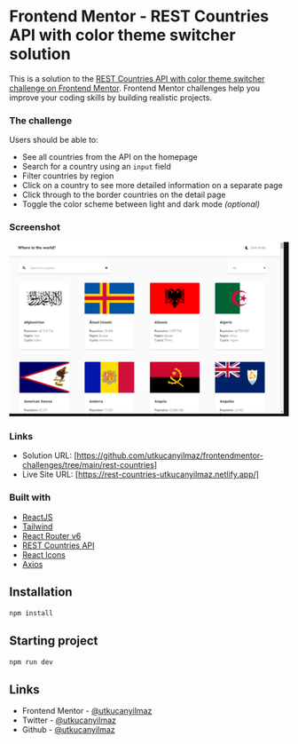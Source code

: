 # Frontend Mentor - REST Countries API with color theme switcher solution

This is a solution to the [REST Countries API with color theme switcher challenge on Frontend Mentor](https://www.frontendmentor.io/challenges/rest-countries-api-with-color-theme-switcher-5cacc469fec04111f7b848ca). Frontend Mentor challenges help you improve your coding skills by building realistic projects.

### The challenge

Users should be able to:

- See all countries from the API on the homepage
- Search for a country using an `input` field
- Filter countries by region
- Click on a country to see more detailed information on a separate page
- Click through to the border countries on the detail page
- Toggle the color scheme between light and dark mode _(optional)_

### Screenshot

![](./screenshot.png)

### Links

- Solution URL: [https://github.com/utkucanyilmaz/frontendmentor-challenges/tree/main/rest-countries]
- Live Site URL: [https://rest-countries-utkucanyilmaz.netlify.app/]

### Built with

- [ReactJS](https://reactjs.org/)
- [Tailwind](https://tailwindcss.com/)
- [React Router v6](https://reactrouter.com/en/main)
- [REST Countries API](https://restcountries.com/)
- [React Icons](https://react-icons.github.io/react-icons/)
- [Axios](https://axios-http.com/)

## Installation

```
npm install
```

## Starting project

```
npm run dev
```

## Links

- Frontend Mentor - [@utkucanyilmaz](https://www.frontendmentor.io/profile/utkucanyilmaz)
- Twitter - [@utkucanyilmaz](https://www.twitter.com/utkucanyilmaz)
- Github - [@utkucanyilmaz](https://github.com/utkucanyilmaz)
